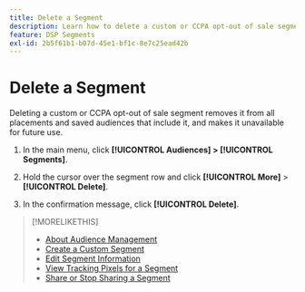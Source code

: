 ```yaml
---
title: Delete a Segment
description: Learn how to delete a custom or CCPA opt-out of sale segment.
feature: DSP Segments
exl-id: 2b5f61b1-b07d-45e1-bf1c-8e7c25ead42b
---
```

# Delete a Segment

Deleting a custom or CCPA opt-out of sale segment removes it from all placements and saved audiences that include it, and makes it unavailable for future use.

1. In the main menu, click **[!UICONTROL Audiences] > [!UICONTROL Segments]**.

1. Hold the cursor over the segment row and click **[!UICONTROL More]** > **[!UICONTROL Delete]**.

1. In the confirmation message, click **[!UICONTROL Delete]**.

>[!MORELIKETHIS]
>
>* [About Audience Management](audience-about.md)
>* [Create a Custom Segment](custom-segment-create.md)
>* [Edit Segment Information](segment-edit.md)
>* [View Tracking Pixels for a Segment](segment-view-pixels.md)
>* [Share or Stop Sharing a Segment](segment-share.md)
